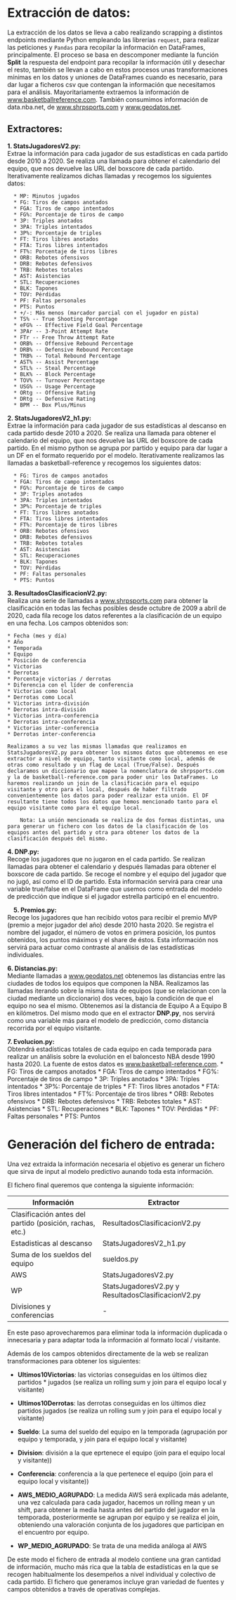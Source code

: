 # Extracción de datos:  

La extracción de los datos se lleva a cabo realizando scrapping a distintos endpoints mediante Python empleando las librerías `request`, para realizar las peticiones y `Pandas` para recopilar la información en DataFrames, principalmente. El proceso se basa en descomponer mediante la función **Split** la respuesta del endpoint para recopilar la información útil y desechar el resto, también se llevan a cabo en estos procesos unas transformaciones mínimas en los datos y uniones de DataFrames cuando es necesario, para dar lugar a ficheros csv que contengan la información que necesitamos para el análisis. 
Mayoritariamente extraemos la información de www.basketballreference.com. También consumimos información de data.nba.net, de www.shrpsports.com y www.geodatos.net.    

## Extractores: 

**1.	StatsJugadoresV2.py:**  
Extrae la información para cada jugador de sus estadísticas en cada partido desde 2010 a 2020. Se realiza una llamada para obtener el calendario del equipo, que nos devuelve las URL del boxscore de cada partido. Iterativamente realizamos dichas llamadas y recogemos los siguientes datos:

      * MP: Minutos jugados
      * FG: Tiros de campos anotados
      * FGA: Tiros de campo intentados
      * FG%: Porcentaje de tiros de campo
      * 3P: Triples anotados
      * 3PA: Triples intentados
      * 3P%: Porcentaje de triples
      * FT: Tiros libres anotados
      * FTA: Tiros libres intentados
      * FT%: Porcentaje de tiros libres
      * ORB: Rebotes ofensivos
      * DRB: Rebotes defensivos
      * TRB: Rebotes totales
      * AST: Asistencias
      * STL: Recuperaciones
      * BLK: Tapones
      * TOV: Pérdidas
      * PF: Faltas personales
      * PTS: Puntos
      * +/-: Más menos (marcador parcial con el jugador en pista)
      * TS% -- True Shooting Percentage
      * eFG% -- Effective Field Goal Percentage
      * 3PAr -- 3-Point Attempt Rate
      * FTr -- Free Throw Attempt Rate
      * ORB% -- Offensive Rebound Percentage
      * DRB% -- Defensive Rebound Percentage
      * TRB% -- Total Rebound Percentage
      * AST% -- Assist Percentage
      * STL% -- Steal Percentage
      * BLK% -- Block Percentage
      * TOV% -- Turnover Percentage
      * USG% -- Usage Percentage
      * ORtg -- Offensive Rating
      * DRtg -- Defensive Rating
      * BPM -- Box Plus/Minus

**2.	StatsJugadoresV2_h1.py:**  
Extrae la información para cada jugador de sus estadísticas al descanso en cada partido desde 2010 a 2020. Se realiza una llamada para obtener el calendario del equipo, que nos devuelve las URL del boxscore de cada partido. En el mismo python se agrupa por partido y equipo para dar lugar a un DF en el formato requerido por el modelo. Iterativamente realizamos las llamadas a basketball-reference y recogemos los siguientes datos:

      * FG: Tiros de campos anotados
      * FGA: Tiros de campo intentados
      * FG%: Porcentaje de tiros de campo
      * 3P: Triples anotados
      * 3PA: Triples intentados
      * 3P%: Porcentaje de triples
      * FT: Tiros libres anotados
      * FTA: Tiros libres intentados
      * FT%: Porcentaje de tiros libres
      * ORB: Rebotes ofensivos
      * DRB: Rebotes defensivos
      * TRB: Rebotes totales
      * AST: Asistencias
      * STL: Recuperaciones
      * BLK: Tapones
      * TOV: Pérdidas
      * PF: Faltas personales
      * PTS: Puntos

**3.	ResultadosClasificacionV2.py:**  
Realiza una serie de llamadas a www.shrpsports.com para obtener la clasificación en todas las fechas posibles desde octubre de 2009 a abril de 2020, cada fila recoge los datos referentes a la clasificación de un equipo en una fecha. Los campos obtenidos son: 

    * Fecha (mes y día)
    * Año
    * Temporada
    * Equipo 
    * Posición de conferencia
    * Victorias
    * Derrotas
    * Porcentaje victorias / derrotas
    * Diferencia con el líder de conferencia
    * Victorias como local
    * Derrotas como Local
    * Victorias intra-división 
    * Derrotas intra-división 
    * Victorias intra-conferencia 
    * Derrotas intra-conferencia
    * Victorias inter-conferencia 
    * Derrotas inter-conferencia

    Realizamos a su vez las mismas llamadas que realizamos en StatsJugadoresV2.py para obtener los mismos datos que obtenemos en ese extractor a nivel de equipo, tanto visitante como local, además de otras como resultado y un flag de Local (True/False). Después declaramos un diccionario que mapee la nomenclatura de shrpsports.com y la de basketball-reference.com para poder unir los DataFrames. Lo haremos realizando un join de la clasificación para el equipo visitante y otro para el local, después de haber filtrado convenientemente los datos para poder realizar esta unión. El DF resultante tiene todos los datos que hemos mencionado tanto para el equipo visitante como para el equipo local.   

        Nota: La unión mencionada se realiza de dos formas distintas, una para generar un fichero con los datos de la clasificación de los equipos antes del partido y otra para obtener los datos de la clasificación después del mismo. 

**4.	DNP.py:**  
Recoge los jugadores que no jugaron en el cada partido. Se realizan llamadas para obtener el calendario y después llamadas para obtener el boxscore de cada partido. Se recoge el nombre y el equipo del jugador que no jugó, así como el ID de partido. Esta información servirá para crear una variable true/false en el DataFrame que usemos como entrada del modelo de predicción que indique si el jugador estrella participó en el encuentro. 

 **5. Premios.py:**   
Recoge los jugadores que han recibido votos para recibir el premio MVP (premio a mejor jugador del año) desde 2010 hasta 2020. Se registra el nombre del jugador, el número de votos en primera posición, los puntos obtenidos, los puntos máximos y el share de éstos. Esta información nos servirá para actuar como contraste al análisis de las estadísticas individuales.  

**6.	Distancias.py:**   
Mediante llamadas a www.geodatos.net obtenemos las distancias entre las ciudades de todos los equipos que componen la NBA. Realizamos las llamadas iterando sobre la misma lista de equipos (que se relacionan con la ciudad mediante un diccionario) dos veces, bajo la condición de que el equipo no sea el mismo. Obtenemos así la distancia de Equipo A a Equipo B en kilómetros. Del mismo modo que en el extractor **DNP.py**, nos servirá como una variable más para el modelo de predicción, como distancia recorrida por el equipo visitante.  

**7.	Evolucion.py:**  
Obtendrá estadísticas totales de cada equipo en cada temporada para realizar un análisis sobre la evolución en el baloncesto NBA desde 1990 hasta 2020. La fuente de estos datos es www.basketball-reference.com. 
    * FG: Tiros de campos anotados
    * FGA: Tiros de campo intentados
    * FG%: Porcentaje de tiros de campo
    * 3P: Triples anotados
    * 3PA: Triples intentados
    * 3P%: Porcentaje de triples
    * FT: Tiros libres anotados
    * FTA: Tiros libres intentados
    * FT%: Porcentaje de tiros libres
    * ORB: Rebotes ofensivos
    * DRB: Rebotes defensivos
    * TRB: Rebotes totales
    * AST: Asistencias
    * STL: Recuperaciones
    * BLK: Tapones
    * TOV: Pérdidas
    * PF: Faltas personales
    * PTS: Puntos

# Generación del fichero de entrada:

Una vez extraida la información necesaria el objetivo es generar un fichero que sirva de input al modelo predictivo aunando toda esta información. 

El fichero final queremos que contenga la siguiente información:  

| Información | Extractor |
| -- | -- |
| Clasificación antes del partido (posición, rachas, etc.) | ResultadosClasificacionV2.py |
| Estadisticas al descanso | StatsJugadoresV2_h1.py |
| Suma de los sueldos del equipo | sueldos.py |
| AWS |  StatsJugadoresV2.py |
| WP  | StatsJugadoresV2.py y ResultadosClasificacionV2.py |
| Divisiones y conferencias | - |


En este paso aprovecharemos para eliminar toda la información duplicada o innecesaria y para adaptar toda la información al formato local / visitante. 

Además de los campos obtenidos directamente de la web se realizan transformaciones para obtener los siguientes:

* **Ultimos10Victorias**: las victorias conseguidas en los últimos diez partidos * jugados (se realiza un rolling sum y join para el equipo local y visitante)
* **Ultimos10Derrotas**: las derrotas conseguidas en los últimos diez partidos  jugados (se realiza un rolling sum y join para el equipo local y visitante)
* **Sueldo**: La suma del sueldo del equipo en la temporada (agrupación por equipo y temporada, y join para el equipo local y visitante)
* **Division**: división a la que eprtenece el equipo (join para el equipo local y visitante))
* **Conferencia**: conferencia a la que pertenece el equipo (join para el equipo local y visitante))  

* **AWS_MEDIO_AGRUPADO**: La medida AWS será explicada más adelante, una vez calculada para cada jugador, hacemos un rolling mean y un shift, para obtener la media hasta antes del partido del jugador en la temporada, posteriormente se agrupan por equipo y se realiza el join, obteniendo una valoración conjunta de los jugadores que participan en el encuentro por equipo. 
* **WP_MEDIO_AGRUPADO**: Se trata de una medida análoga al AWS 

De este modo el fichero de entrada al modelo contiene una gran cantidad de información, mucho más rica que la tabla de estadísticas en la que se recogen habitualmente los desempeños a nivel individual y colectivo de cada partido. El fichero que generamos incluye gran variedad de fuentes y campos obtenidos a través de operativas complejas.  

